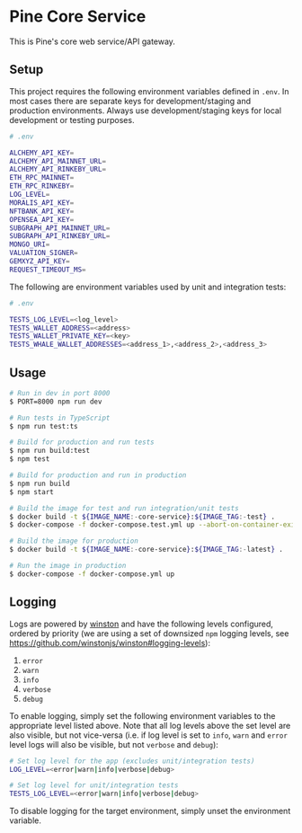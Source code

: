 # Pine Core Service

This is Pine's core web service/API gateway.

## Setup

This project requires the following environment variables defined in `.env`. In most cases there are separate keys for development/staging and production environments. Always use development/staging keys for local development or testing purposes.

```sh
# .env

ALCHEMY_API_KEY=
ALCHEMY_API_MAINNET_URL=
ALCHEMY_API_RINKEBY_URL=
ETH_RPC_MAINNET=
ETH_RPC_RINKEBY=
LOG_LEVEL=
MORALIS_API_KEY=
NFTBANK_API_KEY=
OPENSEA_API_KEY=
SUBGRAPH_API_MAINNET_URL=
SUBGRAPH_API_RINKEBY_URL=
MONGO_URI=
VALUATION_SIGNER=
GEMXYZ_API_KEY=
REQUEST_TIMEOUT_MS=
```

The following are environment variables used by unit and integration tests:

```sh
# .env

TESTS_LOG_LEVEL=<log_level>
TESTS_WALLET_ADDRESS=<address>
TESTS_WALLET_PRIVATE_KEY=<key>
TESTS_WHALE_WALLET_ADDRESSES=<address_1>,<address_2>,<address_3>
```

## Usage

```sh
# Run in dev in port 8000
$ PORT=8000 npm run dev

# Run tests in TypeScript
$ npm run test:ts

# Build for production and run tests
$ npm run build:test
$ npm test

# Build for production and run in production
$ npm run build
$ npm start

# Build the image for test and run integration/unit tests
$ docker build -t ${IMAGE_NAME:-core-service}:${IMAGE_TAG:-test} .
$ docker-compose -f docker-compose.test.yml up --abort-on-container-exit

# Build the image for production
$ docker build -t ${IMAGE_NAME:-core-service}:${IMAGE_TAG:-latest} .

# Run the image in production
$ docker-compose -f docker-compose.yml up
```

## Logging

Logs are powered by [winston](https://github.com/winstonjs/winston) and have the following levels configured, ordered by priority (we are using a set of downsized `npm` logging levels, see https://github.com/winstonjs/winston#logging-levels):

1. `error`
2. `warn`
3. `info`
5. `verbose`
6. `debug`

To enable logging, simply set the following environment variables to the appropriate level listed above. Note that all log levels above the set level are also visible, but not vice-versa (i.e. if log level is set to `info`, `warn` and `error` level logs will also be visible, but not `verbose` and `debug`):

```sh
# Set log level for the app (excludes unit/integration tests)
LOG_LEVEL=<error|warn|info|verbose|debug>

# Set log level for unit/integration tests
TESTS_LOG_LEVEL=<error|warn|info|verbose|debug>
```

To disable logging for the target environment, simply unset the environment variable.
